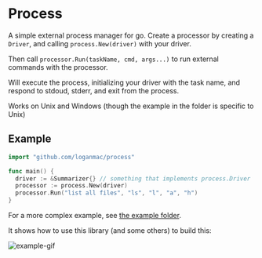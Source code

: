 # Process

A simple external process manager for go. Create a processor by creating a `Driver`, and calling `process.New(driver)` with your driver.

Then call `processor.Run(taskName, cmd, args...)` to run external commands with the processor.

Will execute the process, initializing your driver with the task name, and respond to stdoud, stderr, and exit from the process.

Works on Unix and Windows (though the example in the folder is specific to Unix)

## Example

```go
import "github.com/loganmac/process"

func main() {
  driver := &Summarizer{} // something that implements process.Driver
  processor := process.New(driver)
  processor.Run("list all files", "ls", "l", "a", "h")
}
```

For a more complex example, see [the example folder](example).

It shows how to use this library (and some others) to build this:

![example-gif](./example.gif)
